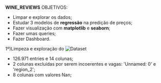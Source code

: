 **WINE_REVIEWS**
OBJETIVOS: 
- Limpar e explorar os dados;
- Estudar 3 modelos de **regressão** na predição de preços;
- Fazer visualização com **matplotlib** e **seaborn**;
- Fazer umas queries;
- Fazer Dashboard.

1º)Limpeza e exploração do ![Dataset]('data/winemag-data-130k-v2.csv')
  - 126.971 entries e 14 colunas;
  - 2 colunas excluidas por serem incoerentes e vagas: 'Unnamed: 0' e 'region_2';
  - 8 colunas com valores Nan;
    
